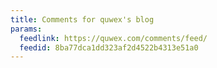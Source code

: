 ```yaml
---
title: Comments for quwex's blog
params:
  feedlink: https://quwex.com/comments/feed/
  feedid: 8ba77dca1dd323af2d4522b4313e51a0
---
```

